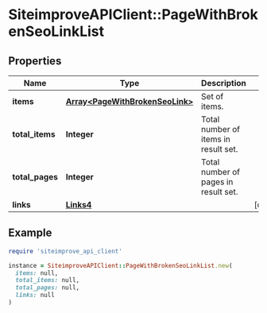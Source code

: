 # SiteimproveAPIClient::PageWithBrokenSeoLinkList

## Properties

| Name | Type | Description | Notes |
| ---- | ---- | ----------- | ----- |
| **items** | [**Array&lt;PageWithBrokenSeoLink&gt;**](PageWithBrokenSeoLink.md) | Set of items. |  |
| **total_items** | **Integer** | Total number of items in result set. |  |
| **total_pages** | **Integer** | Total number of pages in result set. |  |
| **links** | [**Links4**](Links4.md) |  | [optional] |

## Example

```ruby
require 'siteimprove_api_client'

instance = SiteimproveAPIClient::PageWithBrokenSeoLinkList.new(
  items: null,
  total_items: null,
  total_pages: null,
  links: null
)
```

